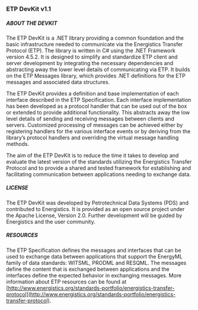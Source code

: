 ### ETP DevKit v1.1

##### ABOUT THE DEVKIT

The ETP DevKit is a .NET library providing a common foundation and the basic infrastructure needed to communicate via the Energistics Transfer Protocol (ETP).  The library is written in C# using the .NET Framework version 4.5.2.  It is designed to simplify and standardize ETP client and server development by integrating the necessary dependencies and abstracting away the lower level details of communicating via ETP.  It builds on the ETP Messages library, which provides .NET definitions for the ETP messages and associated data structures.

The ETP DevKit provides a definition and base implementation of each interface described in the ETP Specification.  Each interface implementation has been developed as a protocol handler that can be used out of the box or extended to provide additional functionality.  This abstracts away the low level details of sending and receiving messages between clients and servers.  Customized processing of messages can be achieved either by registering handlers for the various interface events or by deriving from the library’s protocol handlers and overriding the virtual message handling methods.

The aim of the ETP DevKit is to reduce the time it takes to develop and evaluate the latest version of the standards utilizing the Energistics Transfer Protocol and to provide a shared and tested framework for establishing and facilitating communication between applications needing to exchange data.

##### LICENSE

The ETP DevKit was developed by Petrotechnical Data Systems (PDS) and contributed to Energistics.  It is provided as an open source project under the Apache License, Version 2.0.  Further development will be guided by Energistics and the user community.

##### RESOURCES

The ETP Specification defines the messages and interfaces that can be used to exchange data between applications that support the EnergyML family of data standards: WITSML, PRODML and RESQML.  The messages define the content that is exchanged between applications and the interfaces define the expected behavior in exchanging messages.  More information about ETP resources can be found at [http://www.energistics.org/standards-portfolio/energistics-transfer-protocol](http://www.energistics.org/standards-portfolio/energistics-transfer-protocol).